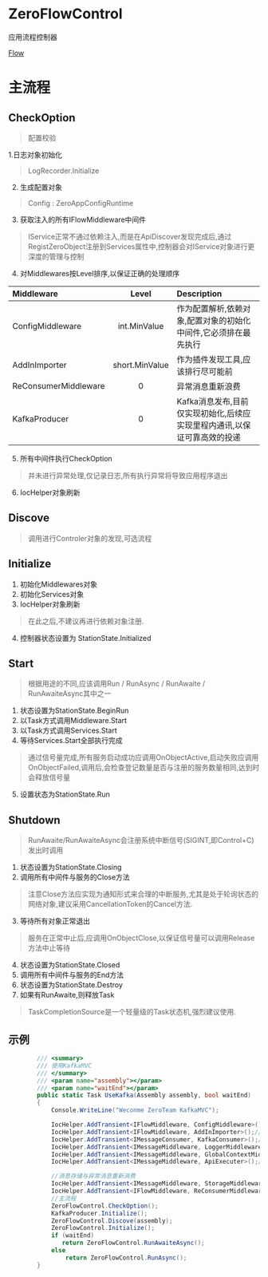 # ZeroFlowControl


应用流程控制器


[Flow](https://github.com/ZeroTeam-Net/MessageMVC/blob/master/doc/Flow.png?raw=true)


# 主流程


## CheckOption
> 配置校验


1.日志对象初始化
>  LogRecorder.Initialize

2. 生成配置对象
> Config : ZeroAppConfigRuntime

3. 获取注入的所有IFlowMiddleware中间件
> IService正常不通过依赖注入,而是在ApiDiscover发现完成后,通过RegistZeroObject注册到Services属性中,控制器会对IService对象进行更深度的管理与控制

4. 对Middlewares按Level排序,以保证正确的处理顺序

|Middleware|Level|Description|
|:-|:-:|:-|
|ConfigMiddleware|int.MinValue|作为配置解析,依赖对象,配置对象的初始化中间件,它必须排在最先执行|
|AddInImporter|short.MinValue|作为插件发现工具,应该排行尽可能前|
|ReConsumerMiddleware|0|异常消息重新浪费|
|KafkaProducer|0|Kafka消息发布,目前仅实现初始化,后续应实现里程内通讯,以保证可靠高效的投递|

5. 所有中间件执行CheckOption
> 并未进行异常处理,仅记录日志,所有执行异常将导致应用程序退出

6. IocHelper对象刷新

## Discove
> 调用进行Controler对象的发现,可选流程

## Initialize

1. 初始化Middlewares对象
2. 初始化Services对象
3. IocHelper对象刷新
> 在此之后,不建议再进行依赖对象注册.
4. 控制器状态设置为 StationState.Initialized

## Start
> 根据用途的不同,应该调用Run / RunAsync / RunAwaite / RunAwaiteAsync其中之一

1. 状态设置为StationState.BeginRun
2. 以Task方式调用Middleware.Start
3. 以Task方式调用Services.Start
4. 等待Services.Start全部执行完成
> 通过信号量完成,所有服务启动成功应调用OnObjectActive,启动失败应调用OnObjectFailed,调用后,会检查登记数量是否与注册的服务数量相同,达到时会释放信号量

5. 设置状态为StationState.Run

## Shutdown
> RunAwaite/RunAwaiteAsync会注册系统中断信号(SIGINT,即Control+C)发出时调用

1. 状态设置为StationState.Closing
2. 调用所有中间件与服务的Close方法
> 注意Close方法应实现为通知形式来合理的中断服务,尤其是处于轮询状态的网络对象,建议采用CancellationToken的Cancel方法.

3. 等待所有对象正常退出
> 服务在正常中止后,应调用OnObjectClose,以保证信号量可以调用Release方法中止等待

4. 状态设置为StationState.Closed
5. 调用所有中间件与服务的End方法
6. 状态设置为StationState.Destroy
7. 如果有RunAwaite,则释放Task
> TaskCompletionSource是一个轻量级的Task状态机,强烈建议使用.


## 示例

```csharp
        /// <summary>
        /// 使用KafkaMVC
        /// </summary>
        /// <param name="assembly"></param>
        /// <param name="waitEnd"></param>
        public static Task UseKafka(Assembly assembly, bool waitEnd)
        {
            Console.WriteLine("Weconme ZeroTeam KafkaMVC");

            IocHelper.AddTransient<IFlowMiddleware, ConfigMiddleware>();//配置\依赖对象初始化,系统配置获取
            IocHelper.AddTransient<IFlowMiddleware, AddInImporter>();//插件载入
            IocHelper.AddTransient<IMessageConsumer, KafkaConsumer>();//采用Kafka消费客户端
            IocHelper.AddTransient<IMessageMiddleware, LoggerMiddleware>();//启用日志
            IocHelper.AddTransient<IMessageMiddleware, GlobalContextMiddleware>();//启用全局上下文
            IocHelper.AddTransient<IMessageMiddleware, ApiExecuter>();//API路由与执行

            //消息存储与异常消息重新消费
            IocHelper.AddTransient<IMessageMiddleware, StorageMiddleware>();
            IocHelper.AddTransient<IFlowMiddleware, ReConsumerMiddleware>();
            //主流程
            ZeroFlowControl.CheckOption();
            KafkaProducer.Initialize();
            ZeroFlowControl.Discove(assembly);
            ZeroFlowControl.Initialize();
            if (waitEnd)
               return ZeroFlowControl.RunAwaiteAsync();
            else
                return ZeroFlowControl.RunAsync();
        }
```








